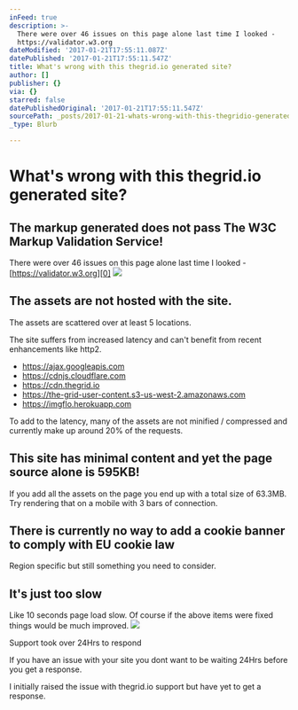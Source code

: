 ```yaml
---
inFeed: true
description: >-
  There were over 46 issues on this page alone last time I looked -
  https://validator.w3.org
dateModified: '2017-01-21T17:55:11.087Z'
datePublished: '2017-01-21T17:55:11.547Z'
title: What's wrong with this thegrid.io generated site?
author: []
publisher: {}
via: {}
starred: false
datePublishedOriginal: '2017-01-21T17:55:11.547Z'
sourcePath: _posts/2017-01-21-whats-wrong-with-this-thegridio-generated-site.md
_type: Blurb

---
```

# What's wrong with this thegrid.io generated site?

## The markup generated does not pass The W3C Markup Validation Service!

There were over 46 issues on this page alone last time I looked - [https://validator.w3.org][0]
![](https://the-grid-user-content.s3-us-west-2.amazonaws.com/41ec83a2-8e8e-4c44-b28b-535688ba8830.png)

## The assets are not hosted with the site.

The assets are scattered over at least 5 locations.

The site suffers from increased latency and can't benefit from recent enhancements like http2\.

* https://ajax.googleapis.com
* https://cdnjs.cloudflare.com
* https://cdn.thegrid.io
* https://the-grid-user-content.s3-us-west-2.amazonaws.com
* https://imgflo.herokuapp.com

To add to the latency, many of the assets are not minified / compressed and currently make up around 20% of the requests.

## This site has minimal content and yet the page source alone is 595KB!

If you add all the assets on the page you end up with a total size of 63.3MB. Try rendering that on a mobile with 3 bars of connection.

## There is currently no way to add a cookie banner to comply with EU cookie law

Region specific but still something you need to consider.

## It's just too slow

Like 10 seconds page load slow. Of course if the above items were fixed things would be much improved.
![](https://the-grid-user-content.s3-us-west-2.amazonaws.com/2f63ff9d-3c0f-4ffe-959d-582142d42125.png)

Support took over 24Hrs to respond

If you have an issue with your site you dont want to be waiting 24Hrs before you get a response.

I initially raised the issue with thegrid.io support but have yet to get a response.

[0]: https://validator.w3.org/nu/?doc=https%3A%2F%2Fwave2.org%2F "https://validator.w3.org"